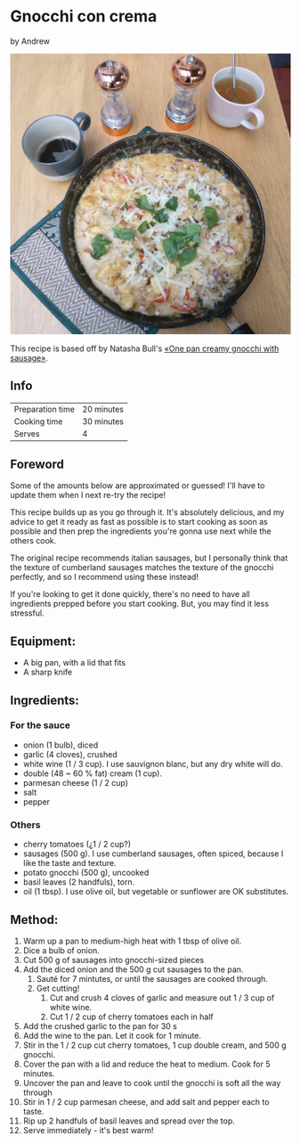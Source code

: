 # Gnocchi con crema
by Andrew

![Creamy gnocchi with sausage](gnocchi.jpg)

This recipe is based off by Natasha Bull's [«One pan creamy gnocchi with sausage»](https://www.saltandlavender.com/one-pan-creamy-gnocchi-with-sausage/).

## Info

| | |
|------------------|--------------|
| Preparation time | 20 minutes   |
| Cooking time     | 30 minutes   |
| Serves           | 4            |

## Foreword

Some of the amounts below are approximated or guessed! I'll have to update them
when I next re-try the recipe!

This recipe builds up as you go through it. It's absolutely delicious, and my
advice to get it ready as fast as possible is to start cooking as soon as
possible and then prep the ingredients you're gonna use next while the others
cook.

The original recipe recommends italian sausages, but I personally think that
the texture of cumberland sausages matches the texture of the gnocchi perfectly,
and so I recommend using these instead!

If you're looking to get it done quickly, there's no need to have all
ingredients prepped before you start cooking. But, you may find it less
stressful.

## Equipment:
  - A big pan, with a lid that fits
  - A sharp knife

## Ingredients:
### For the sauce
  - onion (1 bulb), diced
  - garlic (4 cloves), crushed
  - white wine (1 / 3 cup). I use sauvignon blanc, but any dry white will do.
  - double (48 ~ 60 % fat) cream (1 cup). 
  - parmesan cheese (1 / 2 cup)
  - salt
  - pepper
### Others
  - cherry tomatoes (¿1 / 2 cup?)
  - sausages (500 g). I use cumberland sausages, often spiced, because I like the taste and texture.
  - potato gnocchi (500 g), uncooked
  - basil leaves (2 handfuls), torn.
  - oil (1 tbsp). I use olive oil, but vegetable or sunflower are OK substitutes.

## Method:
  1. Warm up a pan to medium-high heat with 1 tbsp of olive oil.
  1. Dice a bulb of onion.
  1. Cut 500 g of sausages into gnocchi-sized pieces
  1. Add the diced onion and the 500 g cut sausages to the pan.
      1. Sauté for 7 mintutes, or until the sausages are cooked through.
      1. Get cutting!
          1. Cut and crush 4 cloves of garlic and measure out 1 / 3 cup of white wine.
          1. Cut 1 / 2 cup of cherry tomatoes each in half
  1. Add the crushed garlic to the pan for 30 s
  1. Add the wine to the pan. Let it cook for 1 minute.
  1. Stir in the 1 / 2 cup cut cherry tomatoes, 1 cup double cream, and 500 g
     gnocchi.
  1. Cover the pan with a lid and reduce the heat to medium. Cook for 5 minutes.
  1. Uncover the pan and leave to cook until the gnocchi is soft all the way
     through
  1. Stir in 1 / 2 cup parmesan cheese, and add salt and pepper each to taste.
  1. Rip up 2 handfuls of basil leaves and spread over the top.
  1. Serve immediately - it's best warm!
